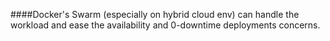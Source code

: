 ####Docker's Swarm (especially on hybrid cloud env) can handle the workload and ease the availability and 0-downtime deployments 
concerns.
